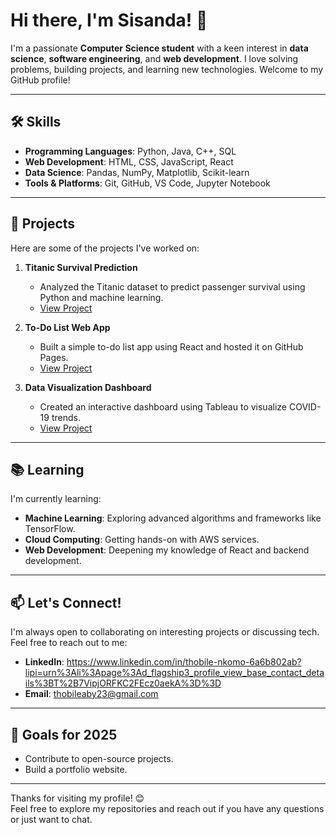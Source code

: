 # Hi there, I'm Sisanda! 👋

I'm a passionate **Computer Science student** with a keen interest in **data science**, **software engineering**, and **web development**. I love solving problems, building projects, and learning new technologies. Welcome to my GitHub profile!

---

## 🛠️ Skills

- **Programming Languages**: Python, Java, C++, SQL
- **Web Development**: HTML, CSS, JavaScript, React
- **Data Science**: Pandas, NumPy, Matplotlib, Scikit-learn
- **Tools & Platforms**: Git, GitHub, VS Code, Jupyter Notebook

---

## 🚀 Projects

Here are some of the projects I've worked on:

1. **Titanic Survival Prediction**  
   - Analyzed the Titanic dataset to predict passenger survival using Python and machine learning.  
   - [View Project](https://github.com/yourusername/titanic-survival-prediction)

2. **To-Do List Web App**  
   - Built a simple to-do list app using React and hosted it on GitHub Pages.  
   - [View Project](https://github.com/yourusername/todo-list-app)

3. **Data Visualization Dashboard**  
   - Created an interactive dashboard using Tableau to visualize COVID-19 trends.  
   - [View Project](https://github.com/yourusername/covid-dashboard)

---

## 📚 Learning

I'm currently learning:
- **Machine Learning**: Exploring advanced algorithms and frameworks like TensorFlow.
- **Cloud Computing**: Getting hands-on with AWS services.
- **Web Development**: Deepening my knowledge of React and backend development.

---

## 📫 Let's Connect!

I'm always open to collaborating on interesting projects or discussing tech. Feel free to reach out to me:

- **LinkedIn**: https://www.linkedin.com/in/thobile-nkomo-6a6b802ab?lipi=urn%3Ali%3Apage%3Ad_flagship3_profile_view_base_contact_details%3BT%2B7VipjORFKC2FEcz0aekA%3D%3D
- **Email**: thobileaby23@gmail.com

---

## 🎯 Goals for 2025

- Contribute to open-source projects.
- Build a portfolio website.


---

Thanks for visiting my profile! 😊  
Feel free to explore my repositories and reach out if you have any questions or just want to chat.
